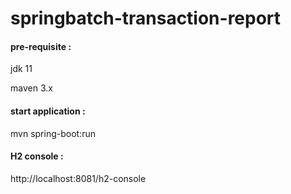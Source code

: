 # springbatch-transaction-report

#### pre-requisite :
jdk 11

maven 3.x

####  start application :
mvn spring-boot:run

#### H2 console : 
http://localhost:8081/h2-console
